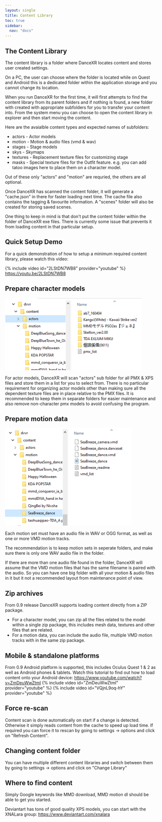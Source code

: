 ```yaml
---
layout: single
title: Content Library
toc: true
sidebar:
  nav: "docs"
---
```


## The Content Library

The content library is a folder where DanceXR locates content and stores user created settings. 

On a PC, the user can choose where the folder is located while on Quest and Android this is a dedicated folder within the application storage and you cannot change its location. 

When you run DanceXR for the first time, it will first attempts to find the content library from its parent folders and if nothing is found, a new folder with created with appropriate subfolders for you to transfer your content into. From the system menu you can choose to open the content library in explorer and then start moving the content. 

Here are the avaialble content types and expected names of subfolders:
* actors - Actor models 
* motion - Motion & audio files (vmd & wav)
* stages - Stage models 
* skys - Skymaps
* textures - Replacement texture files for customizing stage
* masks - Special texture files for the Outfit feature. e.g. you can add tatoo images here to place them on a character model. 


Out of these only "actors" and "motion" are requried, the others are all optional. 


Once DanceXR has scanned the content folder, it will generate a "cache.json" in there for faster loading next time. The cache file also contains the tagging & favourite information. A "scenes" folder will also be created for storing saved scenes. 


One thing to keep in mind is that don't put the content folder within the folder of DanceXR exe files. There is currently some issue that prevents it from loading content in that particular setup. 


## Quick Setup Demo

For a quick demonstration of how to setup a minimum required content library, please watch this video: 

{% include video id="2LStDN7WB8" provider="youtube" %}
https://youtu.be/2LStDN7WB8


## Prepare character models

![Example of actors folder](/dancexr/content_actors.PNG)

For actor models, DanceXR will scan "actors" sub folder for all PMX & XPS files and store them in a list for you to select from. There is no particular requirement for organizing actor models other than making sure all the dependent texture files are in place relative to the PMX files. It is recommended to keep them in separate folders for easier maintenance and also remove non-character pmx models to avoid confusing the program. 

## Prepare motion data

![Example of motion folder](/dancexr/content_motion.PNG)

Each motion set must have an audio file in WAV or OGG format, as well as one or more VMD motion tracks. 

The recommendation is to keep motion sets in seperate folders, and make sure there is only one WAV audio file in the folder. 

If there are more than one audio file found in the folder, DanceXR will assume that the VMD motion files that has the same filename is paired with the audio. So you can have one big folder with all your motion & audio files in it but it not a recommended layout from maintenance point of view.


## Zip archives
From 0.9 release DanceXR supports loading content directly from a ZIP package. 

* For a character model, you can zip all the files related to the model within a single zip package, this includes mesh data, textures and other files that are related. 
* For a motion data, you can include the audio file, multiple VMD motion tracks with in the same zip package. 


## Mobile & standalone platforms
From 0.9 Android platform is supported, this includes Oculus Quest 1 & 2 as well as Android phones & tablets. 
Watch this tutorial to find out how to load content onto your Android device: https://www.youtube.com/watch?v=ZmDeuWwZtmI
{% include video id="ZmDeuWwZtmI" provider="youtube" %}
{% include video id="VQjnL9oq-hY" provider="youtube" %}


## Force re-scan
Content scan is done automatically on start if a change is detected. Otherwise it simply reads content from the cache to speed up load time. If required you can force it to rescan by going to settings -> options and click on "Refresh Content".


## Changing content folder
You can have multiple different content libraries and switch between them by going to settings -> options and click on "Change Library"


## Where to find content

Simply Google keywords like MMD download, MMD motion dl should be able to get you started. 

Deviantart has tons of good quality XPS models, you can start with the XNALara group: https://www.deviantart.com/xnalara  

